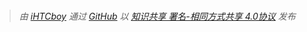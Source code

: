 <br>

> *由 [iHTCboy](https://iHTCboy.com) 通过  [GitHub](https://github.com/iHTCboy/NotesEveryDay) 以 [知识共享 署名-相同方式共享 4.0协议](https://creativecommons.org/licenses/by-sa/4.0/) 发布*